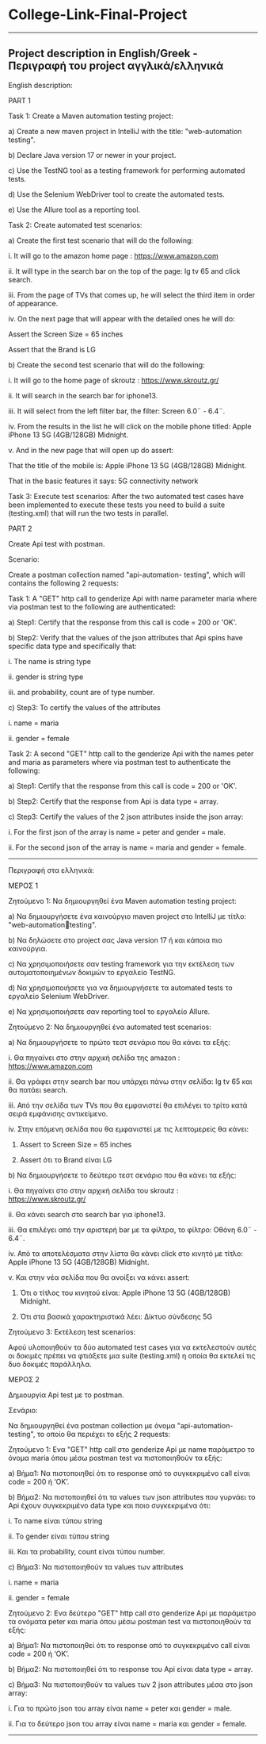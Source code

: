 # College-Link-Final-Project

-----------------------------------------------------------------------------------------------------------------
Project description in English/Greek - Περιγραφή του project αγγλικά/ελληνικά
-----------------------------------------------------------------------------------------------------------------

English description:

PART 1

Task 1: 
Create a Maven automation testing project:

a) Create a new maven project in IntelliJ with the title: "web-automation testing".

b) Declare Java version 17 or newer in your project.

c) Use the TestNG tool as a testing framework for performing automated tests.

d) Use the Selenium WebDriver tool to create the automated tests.

e) Use the Allure tool as a reporting tool.

Task 2:
Create automated test scenarios:


a) Create the first test scenario that will do the following:

i. It will go to the amazon home page : https://www.amazon.com

ii. It will type in the search bar on the top of the page: lg tv 65 and click search.

iii. From the page of TVs that comes up, he will select the third item in order of appearance.

iv. On the next page that will appear with the detailed ones he will do:

Assert the Screen Size = 65 inches

Assert that the Brand is LG

b) Create the second test scenario that will do the following:

i. It will go to the home page of skroutz : https://www.skroutz.gr/

ii. It will search in the search bar for iphone13.

iii. It will select from the left filter bar, the filter: Screen 6.0¨ - 6.4¨.

iv. From the results in the list he will click on the mobile phone titled: Apple iPhone 13 5G (4GB/128GB) Midnight.

v. And in the new page that will open up do assert:

That the title of the mobile is: Apple iPhone 13 5G (4GB/128GB) Midnight.

That in the basic features it says: 5G connectivity network

Task 3: Execute test scenarios:
After the two automated test cases have been implemented to execute these tests you need to build a suite (testing.xml) that will run the two tests in parallel.


PART 2

Create Api test with postman.

Scenario: 

Create a postman collection named "api-automation- testing", which will contains the following 2 requests:


Task 1:
A "GET" http call to genderize Api with name parameter maria where via postman test to the following are authenticated:

a) Step1: Certify that the response from this call is code = 200 or 'OK'.

b) Step2: Verify that the values of the json attributes that Api spins have specific data type and specifically that:

i. The name is string type

ii. gender is string type

iii. and probability, count are of type number.

c) Step3: To certify the values of the attributes

i. name = maria

ii. gender = female

Task 2:
A second "GET" http call to the genderize Api with the names peter and maria as parameters where via postman test to authenticate the following:

a) Step1: Certify that the response from this call is code = 200 or 'OK'.

b) Step2: Certify that the response from Api is data type = array.

c) Step3: Certify the values of the 2 json attributes inside the json array:

i. For the first json of the array is name = peter and gender = male.

ii. For the second json of the array is name = maria and gender = female.

-----------------------------------------------------------------------------------------------------------------

Περιγραφή στα ελληνικά:

ΜΕΡΟΣ 1

Ζητούμενο 1:
Να δημιουργηθεί ένα Maven automation testing project:


a) Να δημιουργήσετε ένα καινούργιο maven project στο IntelliJ με τίτλο: "web-automationtesting".

b) Να δηλώσετε στο project σας Java version 17 ή και κάποια πιο καινούργια.

c) Να χρησιμοποιήσετε σαν testing framework για την εκτέλεση των αυτοματοποιημένων 
δοκιμών το εργαλείο TestNG.

d) Να χρησιμοποιήσετε για να δημιουργήσετε τα automated tests το εργαλείο Selenium
WebDriver.

e) Να χρησιμοποιήσετε σαν reporting tool το εργαλείο Allure.


Ζητούμενο 2: 
Να δημιουργηθεί ένα automated test scenarios:


a) Να δημιουργήσετε το πρώτο τεστ σενάριο που θα κάνει τα εξής:

i. Θα πηγαίνει στο στην αρχική σελίδα της amazon : https://www.amazon.com

ii. Θα γράφει στην search bar που υπάρχει πάνω στην σελίδα: lg tv 65 και θα 
πατάει search.

iii. Από την σελίδα των TVs που θα εμφανιστεί θα επιλέγει το τρίτο κατά σειρά 
εμφάνισης αντικείμενο.

iv. Στην επόμενη σελίδα που θα εμφανιστεί με τις λεπτομερείς θα κάνει:

1. Assert το Screen Size = 65 inches
   
3. Assert ότι το Brand είναι LG
   
b) Να δημιουργήσετε το δεύτερο τεστ σενάριο που θα κάνει τα εξής:

i. Θα πηγαίνει στο στην αρχική σελίδα του skroutz : https://www.skroutz.gr/

ii. Θα κάνει search στο search bar για iphone13.

iii. Θα επιλέγει από την αριστερή bar με τα φίλτρα, το φίλτρο: Οθόνη 6.0¨ -
6.4¨.

iv. Από τα αποτελέσματα στην λίστα θα κάνει click στο κινητό με τίτλο: Apple
iPhone 13 5G (4GB/128GB) Midnight.

v. Και στην νέα σελίδα που θα ανοίξει να κάνει assert:

1. Ότι ο τίτλος του κινητού είναι: Apple iPhone 13 5G (4GB/128GB) 
Midnight.

3. Ότι στα βασικά χαρακτηριστικά λέει: Δίκτυο σύνδεσης 5G
 
Ζητούμενο 3: 
Εκτέλεση test scenarios:

Αφού υλοποιηθούν τα δύο automated test cases για να εκτελεστούν αυτές οι δοκιμές πρέπει να φτιάξετε 
μια suite (testing.xml) η οποία θα εκτελεί τις δυο δοκιμές παράλληλα.


ΜΕΡΟΣ 2

Δημιουργία Api test με το postman.

Σενάριο: 

Να δημιουργηθεί ένα postman collection με όνομα "api-automation- testing", το οποίο θα
περιέχει το εξής 2 requests:


Ζητούμενο 1:
Eνα "GET" http call στο genderize Api με name παράμετρο το όνομα maria όπου μέσω postman test να 
πιστοποιηθούν τα εξής:

a) Βήμα1: Να πιστοποιηθεί ότι το response από το συγκεκριμένο call είναι code = 200 ή ‘ΟΚ’.

b) Βήμα2: Να πιστοποιηθεί ότι τα values των json attributes που γυρνάει το Api έχουν 
συγκεκριμένο data type και ποιο συγκεκριμένα ότι:

i. Το name είναι τύπου string

ii. Το gender είναι τύπου string

iii. Και τα probability, count είναι τύπου number.

c) Βήμα3: Να πιστοποιηθούν τα values των attributes

i. name = maria

ii. gender = female


Ζητούμενο 2:
Eνα δεύτερο "GET" http call στο genderize Api με παράμετρο τα ονόματα peter και maria όπου μέσω 
postman test να πιστοποιηθούν τα εξής:

a) Βήμα1: Να πιστοποιηθεί ότι το response από το συγκεκριμένο call είναι code = 200 ή ‘ΟΚ’.

b) Βήμα2: Να πιστοποιηθεί ότι το response του Api είναι data type = array.

c) Βήμα3: Να πιστοποιηθούν τα values των 2 json attributes μέσα στο json array:

i. Για το πρώτο json του array είναι name = peter και gender = male.

ii. Για το δεύτερο json του array είναι name = maria και gender = female.

-----------------------------------------------------------------------------------------------------------------
